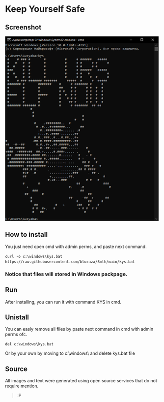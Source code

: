 <h1> Keep Yourself Safe </h1>

<h2> Screenshot </h2>
<img src="Screen.png"  width="500" height="600" alt="screen.png">

<h2> How to install </h2>
<p> You just need open cmd with admin perms, and paste next command. </p>

```curl -o c:\windows\kys.bat https://raw.githubusercontent.com/blozaza/Smth/main/kys.bat```

<h3> Notice that files will stored in Windows packpage. </h3>

<h2> Run </h2>
<p> After installing, you can run it with command KYS in cmd. </p>

<h2> Unistall</h2>
<p> You can easly remove all files by paste next command in cmd with admin perms ofc. </p>

```del c:\windows\kys.bat```

<p> Or by your own by moving to c:\windows\ and delete kys.bat file </p>

<h2>Source</h2>
<p> All images and text were generated using open source services that do not require mention. </p>

> :P
